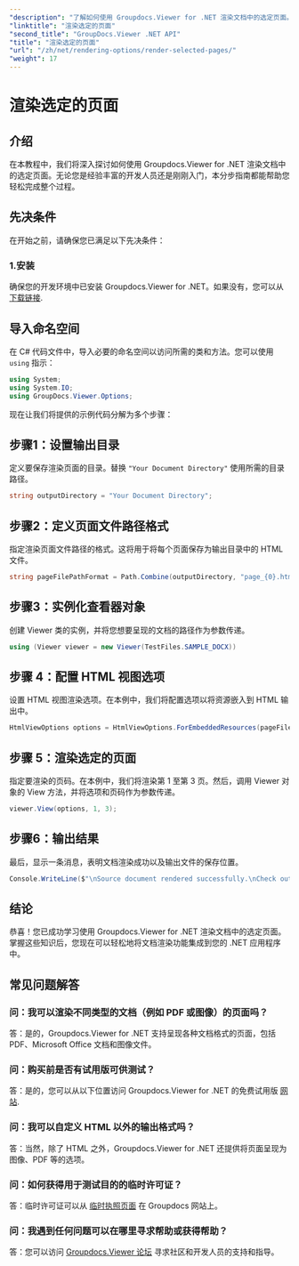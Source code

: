 ```yaml
---
"description": "了解如何使用 Groupdocs.Viewer for .NET 渲染文档中的选定页面。包含代码示例的分步教程。"
"linktitle": "渲染选定的页面"
"second_title": "GroupDocs.Viewer .NET API"
"title": "渲染选定的页面"
"url": "/zh/net/rendering-options/render-selected-pages/"
"weight": 17
---
```


# 渲染选定的页面

## 介绍

在本教程中，我们将深入探讨如何使用 Groupdocs.Viewer for .NET 渲染文档中的选定页面。无论您是经验丰富的开发人员还是刚刚入门，本分步指南都能帮助您轻松完成整个过程。

## 先决条件

在开始之前，请确保您已满足以下先决条件：

### 1.安装

确保您的开发环境中已安装 Groupdocs.Viewer for .NET。如果没有，您可以从 [下载链接](https://releases。groupdocs.com/viewer/net/).

## 导入命名空间

在 C# 代码文件中，导入必要的命名空间以访问所需的类和方法。您可以使用 `using` 指示：

```csharp
using System;
using System.IO;
using GroupDocs.Viewer.Options;
```

现在让我们将提供的示例代码分解为多个步骤：

## 步骤1：设置输出目录

定义要保存渲染页面的目录。替换 `"Your Document Directory"` 使用所需的目录路径。

```csharp
string outputDirectory = "Your Document Directory";
```

## 步骤2：定义页面文件路径格式

指定渲染页面文件路径的格式。这将用于将每个页面保存为输出目录中的 HTML 文件。

```csharp
string pageFilePathFormat = Path.Combine(outputDirectory, "page_{0}.html");
```

## 步骤3：实例化查看器对象

创建 Viewer 类的实例，并将您想要呈现的文档的路径作为参数传递。

```csharp
using (Viewer viewer = new Viewer(TestFiles.SAMPLE_DOCX))
```

## 步骤 4：配置 HTML 视图选项

设置 HTML 视图渲染选项。在本例中，我们将配置选项以将资源嵌入到 HTML 输出中。

```csharp
HtmlViewOptions options = HtmlViewOptions.ForEmbeddedResources(pageFilePathFormat);
```

## 步骤 5：渲染选定的页面

指定要渲染的页码。在本例中，我们将渲染第 1 至第 3 页。然后，调用 Viewer 对象的 View 方法，并将选项和页码作为参数传递。

```csharp
viewer.View(options, 1, 3);
```

## 步骤6：输出结果

最后，显示一条消息，表明文档渲染成功以及输出文件的保存位置。

```csharp
Console.WriteLine($"\nSource document rendered successfully.\nCheck output in {outputDirectory}.");
```

## 结论

恭喜！您已成功学习使用 Groupdocs.Viewer for .NET 渲染文档中的选定页面。掌握这些知识后，您现在可以轻松地将文档渲染功能集成到您的 .NET 应用程序中。

## 常见问题解答

### 问：我可以渲染不同类型的文档（例如 PDF 或图像）的页面吗？

答：是的，Groupdocs.Viewer for .NET 支持呈现各种文档格式的页面，包括 PDF、Microsoft Office 文档和图像文件。

### 问：购买前是否有试用版可供测试？

答：是的，您可以从以下位置访问 Groupdocs.Viewer for .NET 的免费试用版 [网站](https://releases。groupdocs.com/).

### 问：我可以自定义 HTML 以外的输出格式吗？

答：当然，除了 HTML 之外，Groupdocs.Viewer for .NET 还提供将页面呈现为图像、PDF 等的选项。

### 问：如何获得用于测试目的的临时许可证？

答：临时许可证可以从 [临时执照页面](https://purchase.groupdocs.com/temporary-license/) 在 Groupdocs 网站上。

### 问：我遇到任何问题可以在哪里寻求帮助或获得帮助？

答：您可以访问 [Groupdocs.Viewer 论坛](https://forum.groupdocs.com/c/viewer/9) 寻求社区和开发人员的支持和指导。